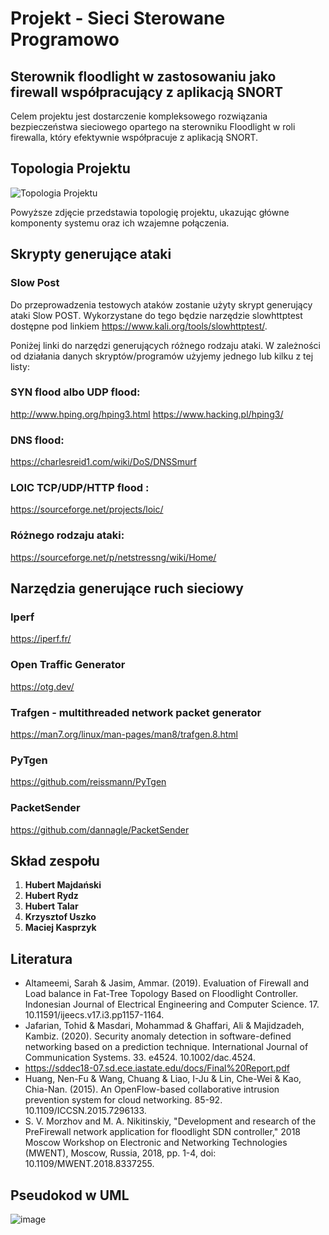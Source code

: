 # Projekt - Sieci Sterowane Programowo

## Sterownik floodlight w zastosowaniu jako firewall współpracujący z aplikacją SNORT 

Celem projektu jest dostarczenie kompleksowego rozwiązania bezpieczeństwa sieciowego opartego na sterowniku Floodlight w roli firewalla, który efektywnie współpracuje z aplikacją SNORT. 

## Topologia Projektu

![Topologia Projektu](topologia_floodlight_snort.png)

Powyższe zdjęcie przedstawia topologię projektu, ukazując główne komponenty systemu oraz ich wzajemne połączenia.

## Skrypty generujące ataki

### Slow Post
Do przeprowadzenia testowych ataków zostanie użyty skrypt generujący ataki Slow POST. Wykorzystane do tego będzie narzędzie slowhttptest dostępne pod linkiem https://www.kali.org/tools/slowhttptest/.

Poniżej linki do narzędzi generujących różnego rodzaju ataki. W zależności od działania danych skryptów/programów użyjemy jednego lub kilku z tej listy:
### SYN flood albo UDP flood:
http://www.hping.org/hping3.html 
https://www.hacking.pl/hping3/

### DNS flood:
https://charlesreid1.com/wiki/DoS/DNSSmurf
### LOIC TCP/UDP/HTTP flood : 
https://sourceforge.net/projects/loic/ 
### Różnego rodzaju ataki: 
https://sourceforge.net/p/netstressng/wiki/Home/

## Narzędzia generujące ruch sieciowy

### Iperf
https://iperf.fr/

### Open Traffic Generator
https://otg.dev/

### Trafgen - multithreaded network packet generator
https://man7.org/linux/man-pages/man8/trafgen.8.html

### PyTgen
https://github.com/reissmann/PyTgen

### PacketSender
https://github.com/dannagle/PacketSender

## Skład zespołu

1. **Hubert Majdański**
2. **Hubert Rydz**
3. **Hubert Talar**
4. **Krzysztof Uszko**
5. **Maciej Kasprzyk**

## Literatura

- Altameemi, Sarah & Jasim, Ammar. (2019). Evaluation of Firewall and Load balance in Fat-Tree Topology Based on Floodlight Controller. Indonesian Journal of Electrical Engineering and Computer Science. 17. 10.11591/ijeecs.v17.i3.pp1157-1164. 
- Jafarian, Tohid & Masdari, Mohammad & Ghaffari, Ali & Majidzadeh, Kambiz. (2020). Security anomaly detection in software-defined networking based on a prediction technique. International Journal of Communication Systems. 33. e4524. 10.1002/dac.4524.
- https://sddec18-07.sd.ece.iastate.edu/docs/Final%20Report.pdf  
- Huang, Nen-Fu & Wang, Chuang & Liao, I-Ju & Lin, Che-Wei & Kao, Chia-Nan. (2015). An OpenFlow-based collaborative intrusion prevention system for cloud networking. 85-92. 10.1109/ICCSN.2015.7296133. 
- S. V. Morzhov and M. A. Nikitinskiy, "Development and research of the PreFirewall network application for floodlight SDN controller," 2018 Moscow Workshop on Electronic and Networking Technologies (MWENT), Moscow, Russia, 2018, pp. 1-4, doi: 10.1109/MWENT.2018.8337255.

## Pseudokod w UML
![image](https://github.com/krzyusz/SSP_Floodlight_SNORT/assets/59488205/86515be0-f72e-46cb-bc5c-c59714764acb)


